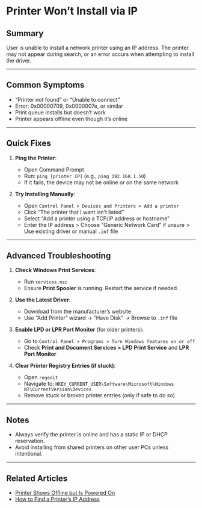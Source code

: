 # Printer Won’t Install via IP

## Summary
User is unable to install a network printer using an IP address. The printer may not appear during search, or an error occurs when attempting to install the driver.

---

## Common Symptoms
- “Printer not found” or “Unable to connect”
- Error: 0x00000709, 0x0000007e, or similar
- Print queue installs but doesn’t work
- Printer appears offline even though it’s online

---

## Quick Fixes
1. **Ping the Printer**:
   - Open Command Prompt
   - Run: `ping [printer IP]` (e.g., `ping 192.168.1.50`)
   - If it fails, the device may not be online or on the same network

2. **Try Installing Manually**:
   - Open `Control Panel > Devices and Printers > Add a printer`
   - Click “The printer that I want isn’t listed”
   - Select “Add a printer using a TCP/IP address or hostname”
   - Enter the IP address > Choose “Generic Network Card” if unsure > Use existing driver or manual `.inf` file

---

## Advanced Troubleshooting
1. **Check Windows Print Services**:
   - Run `services.msc`
   - Ensure **Print Spooler** is running. Restart the service if needed.

2. **Use the Latest Driver**:
   - Download from the manufacturer’s website
   - Use “Add Printer” wizard → “Have Disk” → Browse to `.inf` file

3. **Enable LPD or LPR Port Monitor** (for older printers):
   - Go to `Control Panel > Programs > Turn Windows features on or off`
   - Check **Print and Document Services > LPD Print Service** and **LPR Port Monitor**

4. **Clear Printer Registry Entries (if stuck)**:
   - Open `regedit`
   - Navigate to: `HKEY_CURRENT_USER\Software\Microsoft\Windows NT\CurrentVersion\Devices`
   - Remove stuck or broken printer entries (only if safe to do so)

---

## Notes
- Always verify the printer is online and has a static IP or DHCP reservation.
- Avoid installing from shared printers on other user PCs unless intentional.

---

## Related Articles
- [Printer Shows Offline but Is Powered On](./printer-shows-offline.md)
- [How to Find a Printer’s IP Address](./find-printer-ip.md)
